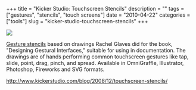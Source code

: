 +++
title = "Kicker Studio: Touchscreen Stencils"
description = ""
tags = ["gestures", "stencils", "touch screens"]
date = "2010-04-22"
categories = ["tools"]
slug = "kicker-studio-touchscreen-stencils"
+++


<div class="tool-screenshot mb1"><a href="http://www.kickerstudio.com/blog/2008/12/touchscreen-stencils/"><img id="bluga-thumbnail-2709" class="bluga-thumbnail custom" src="http://media.konigi.com/bluga/
wt522fd9c86a764_custom.jpg"/></a></div><p><a href="http://www.kickerstudio.com/blog/2008/12/touchscreen-stencils/">Gesture stencils</a> based on drawings Rachel Glaves did for the book, &quot;Designing Gestural Interfaces,&quot; suitable for using in documentation. The drawings are of hands performing common touchscreen gestures like tap, slide, point, drag, pinch, and spread. Available in OmniGraffle, Illustrator, Photoshop, Fireworks and SVG formats.</p>

  
<p><a href="http://www.kickerstudio.com/blog/2008/12/touchscreen-stencils/">http://www.kickerstudio.com/blog/2008/12/touchscreen-stencils/</a></p>
      
